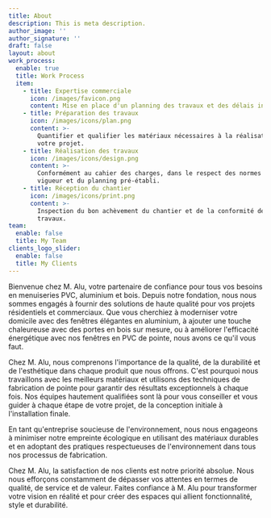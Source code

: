 ```yaml
---
title: About
description: This is meta description.
author_image: ''
author_signature: ''
draft: false
layout: about
work_process:
  enable: true
  title: Work Process
  item:
    - title: Expertise commerciale
      icon: /images/favicon.png
      content: Mise en place d'un planning des travaux et des délais inscrits.
    - title: Préparation des travaux
      icon: /images/icons/plan.png
      content: >-
        Quantifier et qualifier les matériaux nécessaires à la réalisation de
        votre projet.
    - title: Réalisation des travaux
      icon: /images/icons/design.png
      content: >-
        Conformément au cahier des charges, dans le respect des normes en
        vigueur et du planning pré-établi.
    - title: Réception du chantier
      icon: /images/icons/print.png
      content: >-
        Inspection du bon achèvement du chantier et de la conformité des
        travaux.
team:
  enable: false
  title: My Team
clients_logo_slider:
  enable: false
  title: My Clients
---
```


Bienvenue chez M. Alu, votre partenaire de confiance pour tous vos besoins en menuiseries PVC, aluminium et bois. Depuis notre fondation, nous nous sommes engagés à fournir des solutions de haute qualité pour vos projets résidentiels et commerciaux. Que vous cherchiez à moderniser votre domicile avec des fenêtres élégantes en aluminium, à ajouter une touche chaleureuse avec des portes en bois sur mesure, ou à améliorer l'efficacité énergétique avec nos fenêtres en PVC de pointe, nous avons ce qu'il vous faut.

Chez M. Alu, nous comprenons l'importance de la qualité, de la durabilité et de l'esthétique dans chaque produit que nous offrons. C'est pourquoi nous travaillons avec les meilleurs matériaux et utilisons des techniques de fabrication de pointe pour garantir des résultats exceptionnels à chaque fois. Nos équipes hautement qualifiées sont là pour vous conseiller et vous guider à chaque étape de votre projet, de la conception initiale à l'installation finale.

En tant qu'entreprise soucieuse de l'environnement, nous nous engageons à minimiser notre empreinte écologique en utilisant des matériaux durables et en adoptant des pratiques respectueuses de l'environnement dans tous nos processus de fabrication.

Chez M. Alu, la satisfaction de nos clients est notre priorité absolue. Nous nous efforçons constamment de dépasser vos attentes en termes de qualité, de service et de valeur. Faites confiance à M. Alu pour transformer votre vision en réalité et pour créer des espaces qui allient fonctionnalité, style et durabilité.
